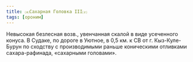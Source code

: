 ```yaml
---
title: ⒜Сахарная Головка III⒵
tags: [ороним]
---
```


Невысокая безлесная возв., увенчанная скалой в виде усеченного конуса. В Судаке,
по дороге в Уютное, в 0,5 км. к СВ от г. Кыз-Куле-Бурун по сходству с
производимыми раньше коническими отливками сахара-рафинада, «сахарными
головами».
